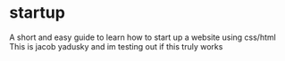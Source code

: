 # startup
A short and easy guide to learn how to start up a website using css/html
This is jacob yadusky and im testing out if this truly works
